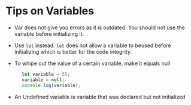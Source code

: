 # Tips on Variables
* Var does not give you errors as it is outdated. You should not use the variable before initializing it. 

* Use `let` instead. `let` does not allow a variable to beused before initializing which is better for the code integrity.

* To whipe out the value of a certain variable, make it equals null

```javascript
      let variable = 55;
      variable = null;
      console.log(variable);
```
* An Undefined variable is variable that was declared but not initialized
